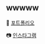## wwwww
📑 [포트폴리오](https://alkaline-pound-c4c.notion.site/7586bf3eb0b94dfeb3a649846661d51a)

📷 [인스타그램](https://www.instagram.com/ssh10_16/)

<!--
**seo1016/seo1016** is a ✨ _special_ ✨ repository because its `README.md` (this file) appears on your GitHub profile.

Here are some ideas to get you started:

- 🔭 I’m currently working on ...
- 🌱 I’m currently learning ...
- 👯 I’m looking to collaborate on ...
- 🤔 I’m looking for help with ...
- 💬 Ask me about ...
- 📫 How to reach me: ...
- 😄 Pronouns: ...
- ⚡ Fun fact: ...
-->
